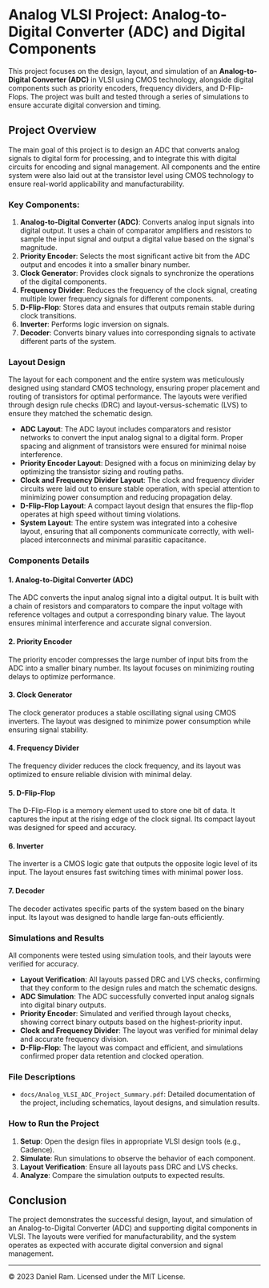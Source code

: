 # Analog VLSI Project: Analog-to-Digital Converter (ADC) and Digital Components

This project focuses on the design, layout, and simulation of an **Analog-to-Digital Converter (ADC)** in VLSI using CMOS technology, alongside digital components such as priority encoders, frequency dividers, and D-Flip-Flops. The project was built and tested through a series of simulations to ensure accurate digital conversion and timing.

## Project Overview

The main goal of this project is to design an ADC that converts analog signals to digital form for processing, and to integrate this with digital circuits for encoding and signal management. All components and the entire system were also laid out at the transistor level using CMOS technology to ensure real-world applicability and manufacturability.

### Key Components:

1. **Analog-to-Digital Converter (ADC)**: Converts analog input signals into digital output. It uses a chain of comparator amplifiers and resistors to sample the input signal and output a digital value based on the signal's magnitude.
2. **Priority Encoder**: Selects the most significant active bit from the ADC output and encodes it into a smaller binary number.
3. **Clock Generator**: Provides clock signals to synchronize the operations of the digital components.
4. **Frequency Divider**: Reduces the frequency of the clock signal, creating multiple lower frequency signals for different components.
5. **D-Flip-Flop**: Stores data and ensures that outputs remain stable during clock transitions.
6. **Inverter**: Performs logic inversion on signals.
7. **Decoder**: Converts binary values into corresponding signals to activate different parts of the system.

### Layout Design

The layout for each component and the entire system was meticulously designed using standard CMOS technology, ensuring proper placement and routing of transistors for optimal performance. The layouts were verified through design rule checks (DRC) and layout-versus-schematic (LVS) to ensure they matched the schematic design.

- **ADC Layout**: The ADC layout includes comparators and resistor networks to convert the input analog signal to a digital form. Proper spacing and alignment of transistors were ensured for minimal noise interference.
- **Priority Encoder Layout**: Designed with a focus on minimizing delay by optimizing the transistor sizing and routing paths.
- **Clock and Frequency Divider Layout**: The clock and frequency divider circuits were laid out to ensure stable operation, with special attention to minimizing power consumption and reducing propagation delay.
- **D-Flip-Flop Layout**: A compact layout design that ensures the flip-flop operates at high speed without timing violations.
- **System Layout**: The entire system was integrated into a cohesive layout, ensuring that all components communicate correctly, with well-placed interconnects and minimal parasitic capacitance.


### Components Details

#### 1. Analog-to-Digital Converter (ADC)

The ADC converts the input analog signal into a digital output. It is built with a chain of resistors and comparators to compare the input voltage with reference voltages and output a corresponding binary value. The layout ensures minimal interference and accurate signal conversion.

#### 2. Priority Encoder

The priority encoder compresses the large number of input bits from the ADC into a smaller binary number. Its layout focuses on minimizing routing delays to optimize performance.

#### 3. Clock Generator

The clock generator produces a stable oscillating signal using CMOS inverters. The layout was designed to minimize power consumption while ensuring signal stability.

#### 4. Frequency Divider

The frequency divider reduces the clock frequency, and its layout was optimized to ensure reliable division with minimal delay.

#### 5. D-Flip-Flop

The D-Flip-Flop is a memory element used to store one bit of data. It captures the input at the rising edge of the clock signal. Its compact layout was designed for speed and accuracy.

#### 6. Inverter

The inverter is a CMOS logic gate that outputs the opposite logic level of its input. The layout ensures fast switching times with minimal power loss.

#### 7. Decoder

The decoder activates specific parts of the system based on the binary input. Its layout was designed to handle large fan-outs efficiently.

### Simulations and Results

All components were tested using simulation tools, and their layouts were verified for accuracy.

- **Layout Verification**: All layouts passed DRC and LVS checks, confirming that they conform to the design rules and match the schematic designs.
- **ADC Simulation**: The ADC successfully converted input analog signals into digital binary outputs.
- **Priority Encoder**: Simulated and verified through layout checks, showing correct binary outputs based on the highest-priority input.
- **Clock and Frequency Divider**: The layout was verified for minimal delay and accurate frequency division.
- **D-Flip-Flop**: The layout was compact and efficient, and simulations confirmed proper data retention and clocked operation.

### File Descriptions

- `docs/Analog_VLSI_ADC_Project_Summary.pdf`: Detailed documentation of the project, including schematics, layout designs, and simulation results.
  
### How to Run the Project

1. **Setup**: Open the design files in appropriate VLSI design tools (e.g., Cadence).
2. **Simulate**: Run simulations to observe the behavior of each component.
3. **Layout Verification**: Ensure all layouts pass DRC and LVS checks.
4. **Analyze**: Compare the simulation outputs to expected results.

## Conclusion

The project demonstrates the successful design, layout, and simulation of an Analog-to-Digital Converter (ADC) and supporting digital components in VLSI. The layouts were verified for manufacturability, and the system operates as expected with accurate digital conversion and signal management.

---

© 2023 Daniel Ram. Licensed under the MIT License.
